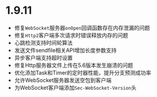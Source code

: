 # 1.9.11

* 修复`WebSocket`服务器`onOpen`回调函数存在内存泄漏的问题
* 修复`Http2`客户端多次请求时错误释放内存的问题
* 心跳检测支持时间轮算法
* 发送文件sendfile相关API增加长度参数支持
* 异步客户端支持超时设置
* 修复Http服务器文件上传在5.6版本发生崩溃的问题
* 优化添加Task和Timer的定时器性能，提升分支预测成功率
* 允许WebSocket服务器发送空包到客户端
* 为WebSocket客户端添加`Sec-WebSocket-Version`头